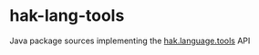 # hak-lang-tools
Java package sources implementing the [hak.language.tools](https://hassan-ait-kaci.net/hlt/doc/hlt/api/hlt/language/tools/package-summary.html) API
